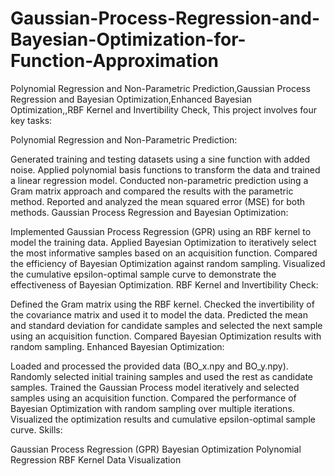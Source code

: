 # Gaussian-Process-Regression-and-Bayesian-Optimization-for-Function-Approximation
Polynomial Regression and Non-Parametric Prediction,Gaussian Process Regression and Bayesian Optimization,Enhanced Bayesian Optimization,,RBF Kernel and Invertibility Check,
This project involves four key tasks:

Polynomial Regression and Non-Parametric Prediction:

Generated training and testing datasets using a sine function with added noise.
Applied polynomial basis functions to transform the data and trained a linear regression model.
Conducted non-parametric prediction using a Gram matrix approach and compared the results with the parametric method.
Reported and analyzed the mean squared error (MSE) for both methods.
Gaussian Process Regression and Bayesian Optimization:

Implemented Gaussian Process Regression (GPR) using an RBF kernel to model the training data.
Applied Bayesian Optimization to iteratively select the most informative samples based on an acquisition function.
Compared the efficiency of Bayesian Optimization against random sampling.
Visualized the cumulative epsilon-optimal sample curve to demonstrate the effectiveness of Bayesian Optimization.
RBF Kernel and Invertibility Check:

Defined the Gram matrix using the RBF kernel.
Checked the invertibility of the covariance matrix and used it to model the data.
Predicted the mean and standard deviation for candidate samples and selected the next sample using an acquisition function.
Compared Bayesian Optimization results with random sampling.
Enhanced Bayesian Optimization:

Loaded and processed the provided data (BO_x.npy and BO_y.npy).
Randomly selected initial training samples and used the rest as candidate samples.
Trained the Gaussian Process model iteratively and selected samples using an acquisition function.
Compared the performance of Bayesian Optimization with random sampling over multiple iterations.
Visualized the optimization results and cumulative epsilon-optimal sample curve.
Skills:

Gaussian Process Regression (GPR)
Bayesian Optimization
Polynomial Regression
RBF Kernel
Data Visualization
